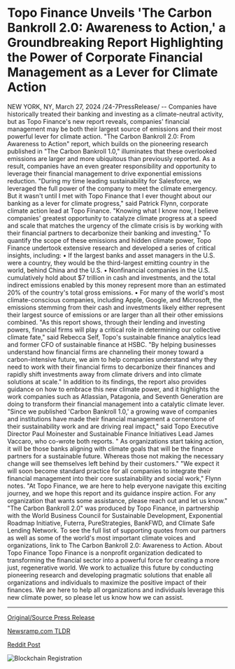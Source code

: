 # Topo Finance Unveils 'The Carbon Bankroll 2.0: Awareness to Action,' a Groundbreaking Report Highlighting the Power of Corporate Financial Management as a Lever for Climate Action

NEW YORK, NY, March 27, 2024 /24-7PressRelease/ -- Companies have historically treated their banking and investing as a climate-neutral activity, but as Topo Finance's new report reveals, companies' financial management may be both their largest source of emissions and their most powerful lever for climate action.  "The Carbon Bankroll 2.0: From Awareness to Action" report, which builds on the pioneering research published in "The Carbon Bankroll 1.0," illuminates that these overlooked emissions are larger and more ubiquitous than previously reported. As a result, companies have an even greater responsibility and opportunity to leverage their financial management to drive exponential emissions reduction.  "During my time leading sustainability for Salesforce, we leveraged the full power of the company to meet the climate emergency. But it wasn't until I met with Topo Finance that I ever thought about our banking as a lever for climate progress," said Patrick Flynn, corporate climate action lead at Topo Finance. "Knowing what I know now, I believe companies' greatest opportunity to catalyze climate progress at a speed and scale that matches the urgency of the climate crisis is by working with their financial partners to decarbonize their banking and investing."  To quantify the scope of these emissions and hidden climate power, Topo Finance undertook extensive research and developed a series of critical insights, including:  • If the largest banks and asset managers in the U.S. were a country, they would be the third-largest emitting country in the world, behind China and the U.S.  • Nonfinancial companies in the U.S. cumulatively hold about $7 trillion in cash and investments, and the total indirect emissions enabled by this money represent more than an estimated 20% of the country's total gross emissions.  • For many of the world's most climate-conscious companies, including Apple, Google, and Microsoft, the emissions stemming from their cash and investments likely either represent their largest source of emissions or are larger than all their other emissions combined.  "As this report shows, through their lending and investing powers, financial firms will play a critical role in determining our collective climate fate," said Rebecca Self, Topo's sustainable finance analytics lead and former CFO of sustainable finance at HSBC. "By helping businesses understand how financial firms are channeling their money toward a carbon-intensive future, we aim to help companies understand why they need to work with their financial firms to decarbonize their finances and rapidly shift investments away from climate drivers and into climate solutions at scale."  In addition to its findings, the report also provides guidance on how to embrace this new climate power, and it highlights the work companies such as Atlassian, Patagonia, and Seventh Generation are doing to transform their financial management into a catalytic climate lever.  "Since we published 'Carbon Bankroll 1.0,' a growing wave of companies and institutions have made their financial management a cornerstone of their sustainability work and are driving real impact," said Topo Executive Director Paul Moinester and Sustainable Finance Initiatives Lead James Vaccaro, who co-wrote both reports. " As organizations start taking action, it will be those banks aligning with climate goals that will be the finance partners for a sustainable future. Whereas those not making the necessary change will see themselves left behind by their customers."  "We expect it will soon become standard practice for all companies to integrate their financial management into their core sustainability and social work," Flynn notes. "At Topo Finance, we are here to help everyone navigate this exciting journey, and we hope this report and its guidance inspire action. For any organization that wants some assistance, please reach out and let us know."  "The Carbon Bankroll 2.0" was produced by Topo Finance, in partnership with the World Business Council for Sustainable Development, Exponential Roadmap Initiative, Futerra, PureStrategies, BankFWD, and Climate Safe Lending Network.  To see the full list of supporting quotes from our partners as well as some of the world's most important climate voices and organizations, link to The Carbon Bankroll 2.0: Awareness to Action.  About Topo Finance Topo Finance is a nonprofit organization dedicated to transforming the financial sector into a powerful force for creating a more just, regenerative world. We work to actualize this future by conducting pioneering research and developing pragmatic solutions that enable all organizations and individuals to maximize the positive impact of their finances.  We are here to help all organizations and individuals leverage this new climate power, so please let us know how we can assist. 

---

[Original/Source Press Release](https://www.24-7pressrelease.com/press-release/509597/topo-finance-unveils-the-carbon-bankroll-20-awareness-to-action-a-groundbreaking-report-highlighting-the-power-of-corporate-financial-management-as-a-lever-for-climate-action)
                    

[Newsramp.com TLDR](None) 



[Reddit Post](https://www.reddit.com/r/Energy_Climate_News/comments/1bovtx6/topo_finance_report_companies_financial/) 



![Blockchain Registration](https://cdn.newsramp.app/24-7PressRelease/qrcode/243/27/gainyzNL.webp)